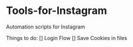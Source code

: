 # Tools-for-Instagram
Automation scripts for Instagram </br>

Things to do:
[] Login Flow
[] Save Cookies in files
